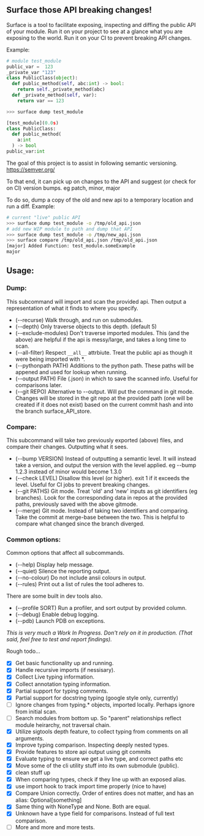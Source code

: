 
## Surface those API breaking changes!


Surface is a tool to facilitate exposing, inspecting and diffing the public API of your module.
Run it on your project to see at a glance what you are exposing to the world. Run it on your CI to prevent breaking API changes.

Example:

```python
# module test_module
public_var =  123
_private_var "123"
class PublicClass(object):
  def public_method(self, abc:int) -> bool:
    return self._private_method(abc)
  def _private_method(self, var):
    return var == 123
```
```sh
>>> surface dump test_module
```
```python
[test_module](0.0s)
class PublicClass:
  def public_method(
    a:int
  ) -> bool
public_var:int
```

The goal of this project is to assist in following semantic versioning. https://semver.org/

To that end, it can pick up on changes to the API and suggest (or check for on CI) version bumps. eg patch, minor, major

To do so, dump a copy of the old and new api to a temporary location and run a diff. Example:

```sh
# current "live" public API
>>> surface dump test_module -o /tmp/old_api.json
# add new WIP module to path and dump that API
>>> surface dump test_module -o /tmp/new_api.json
>>> surface compare /tmp/old_api.json /tmp/old_api.json
[major] Added Function: test_module.someExample
major
```

## Usage:

### Dump:

This subcommand will import and scan the provided api. Then output a representation of what it finds to where you specify.

* (--recurse) Walk through, and run on submodules.
* (--depth) Only traverse objects to this depth. (default 5)
* (--exclude-modules) Don't traverse imported modules. This (and the above) are helpful if the api is messy/large, and takes a long time to scan.
* (--all-filter) Respect `__all__` attrbiute. Treat the public api as though it were being imported with *.
* (--pythonpath PATH) Additions to the python path. These paths will be appened and used for lookup when running.
* (--output PATH) File (.json) in which to save the scanned info. Useful for comparisons later.
* (--git REPO) Alternative to --output. Will put the command in git mode. Changes will be stored in the git repo at the provided path (one will be created if it does not exist) based on the current commit hash and into the branch surface_API_store.

### Compare:

This subcommand will take two previously exported (above) files, and compare their changes. Outputting what it sees.

* (--bump VERSION) Instead of outputting a semantic level. It will instead take a version, and output the version with the level applied. eg --bump 1.2.3 instead of minor would become 1.3.0
* (--check LEVEL) Disallow this level (or higher). exit 1 if it exceeds the level. Useful for CI jobs to prevent breaking changes.
* (--git PATHS) Git mode. Treat 'old' and 'new' inputs as git identifiers (eg branches). Look for the corresponding data in repos at the provided paths, previously saved with the above gitmode.
* (--merge) Git mode. Instead of taking two identifiers and comparing. Take the commit at merge-base between the two. This is helpful to compare what changed since the branch diverged.

### Common options:

Common options that affect all subcommands.

* (--help) Display help message.
* (--quiet) Silence the reporting output.
* (--no-colour) Do not include ansii colours in output.
* (--rules) Print out a list of rules the tool adheres to.

There are some built in dev tools also.

* (--profile SORT) Run a profiler, and sort output by provided column.
* (--debug) Enable debug logging.
* (--pdb) Launch PDB on exceptions.


_This is very much a Work In Progress. Don't rely on it in production. (That said, feel free to test and report findings)._


Rough todo...
- [x] Get basic functionality up and running.
- [x] Handle recursive imports (if nessisary).
- [x] Collect Live typing information.
- [x] Collect annotation typing information.
- [x] Partial support for typing comments.
- [x] Partial support for docstring typing (google style only, currently)
- [ ] Ignore changes from typing.* objects, imported locally. Perhaps ignore from initial scan.
- [ ] Search modules from bottom up. So "parent" relationships reflect module heirarchy, not traversal chain.
- [x] Utilize sigtools depth feature, to collect typing from comments on all arguments.
- [x] Improve typing comparison. Inspecting deeply nested types.
- [x] Provide features to store api output using git commits
- [x] Evaluate typing to ensure we get a live type, and correct paths etc
- [x] Move some of the cli utility stuff into its own submodule (public).
- [x] clean stuff up
- [x] When comparing types, check if they line up with an exposed alias.
- [x] use import hook to track import time properly (nice to have)
- [x] Compare Union correctly. Order of entires does not matter, and has an alias: Optional[something]
- [x] Same thing with NoneType and None. Both are equal.
- [x] Unknown have a type field for comparisons. Instead of full text comparison.
- [ ] More and more and more tests.
